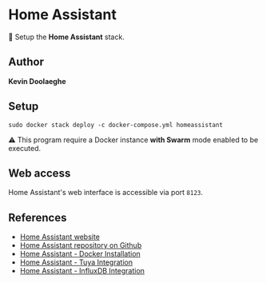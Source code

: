 # Home Assistant

:triangular_flag_on_post: Setup the **Home Assistant** stack.

## Author

**Kevin Doolaeghe**

## Setup

```
sudo docker stack deploy -c docker-compose.yml homeassistant
```

:warning: This program require a Docker instance **with Swarm** mode enabled to be executed.

## Web access

Home Assistant's web interface is accessible via port `8123`.

## References

* [Home Assistant website](https://www.home-assistant.io/)
* [Home Assistant repository on Github](https://github.com/home-assistant/core)
* [Home Assistant - Docker Installation](https://www.home-assistant.io/installation/linux#docker-compose)
* [Home Assistant - Tuya Integration](https://www.home-assistant.io/integrations/tuya/)
* [Home Assistant - InfluxDB Integration](https://www.home-assistant.io/integrations/influxdb)
